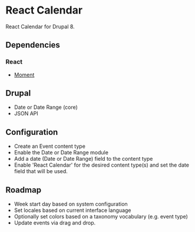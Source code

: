 # React Calendar

React Calendar for Drupal 8.

## Dependencies

### React

- [Moment](https://www.npmjs.com/package/react-moment)

## Drupal

- Date or Date Range (core)
- JSON API

## Configuration 

- Create an Event content type
- Enable the Date or Date Range module
- Add a date (Date or Date Range) field to the content type
- Enable 'React Calendar' for the desired content type(s)
 and set the date field that will be used.

## Roadmap

- Week start day based on system configuration
- Set locales based on current interface language
- Optionally set colors based on a taxonomy vocabulary (e.g. event type)
- Update events via drag and drop.
